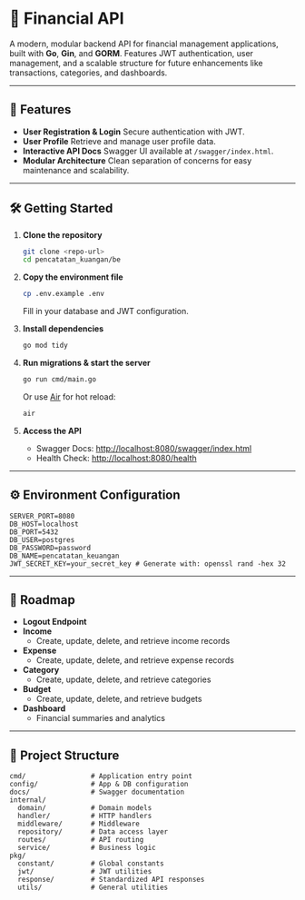 # 📒 Financial API

A modern, modular backend API for financial management applications, built with **Go**, **Gin**, and **GORM**. Features JWT authentication, user management, and a scalable structure for future enhancements like transactions, categories, and dashboards.

---

## 🚀 Features

- **User Registration & Login**
  Secure authentication with JWT.
- **User Profile**
  Retrieve and manage user profile data.
- **Interactive API Docs**
  Swagger UI available at `/swagger/index.html`.
- **Modular Architecture**
  Clean separation of concerns for easy maintenance and scalability.

---

## 🛠️ Getting Started

1. **Clone the repository**
    ```sh
    git clone <repo-url>
    cd pencatatan_kuangan/be
    ```

2. **Copy the environment file**
    ```sh
    cp .env.example .env
    ```
    Fill in your database and JWT configuration.

3. **Install dependencies**
    ```sh
    go mod tidy
    ```

4. **Run migrations & start the server**
    ```sh
    go run cmd/main.go
    ```
    Or use [Air](https://github.com/cosmtrek/air) for hot reload:
    ```sh
    air
    ```

5. **Access the API**
    - Swagger Docs: [http://localhost:8080/swagger/index.html](http://localhost:8080/swagger/index.html)
    - Health Check: [http://localhost:8080/health](http://localhost:8080/health)

---

## ⚙️ Environment Configuration

```env
SERVER_PORT=8080
DB_HOST=localhost
DB_PORT=5432
DB_USER=postgres
DB_PASSWORD=password
DB_NAME=pencatatan_keuangan
JWT_SECRET_KEY=your_secret_key # Generate with: openssl rand -hex 32
```

---

## 🧩 Roadmap

- **Logout Endpoint**
- **Income**
  - Create, update, delete, and retrieve income records
- **Expense**
  - Create, update, delete, and retrieve expense records
- **Category**
  - Create, update, delete, and retrieve categories
- **Budget**
  - Create, update, delete, and retrieve budgets
- **Dashboard**
  - Financial summaries and analytics

---

## 📂 Project Structure

```
cmd/                # Application entry point
config/             # App & DB configuration
docs/               # Swagger documentation
internal/
  domain/           # Domain models
  handler/          # HTTP handlers
  middleware/       # Middleware
  repository/       # Data access layer
  routes/           # API routing
  service/          # Business logic
pkg/
  constant/         # Global constants
  jwt/              # JWT utilities
  response/         # Standardized API responses
  utils/            # General utilities
```
